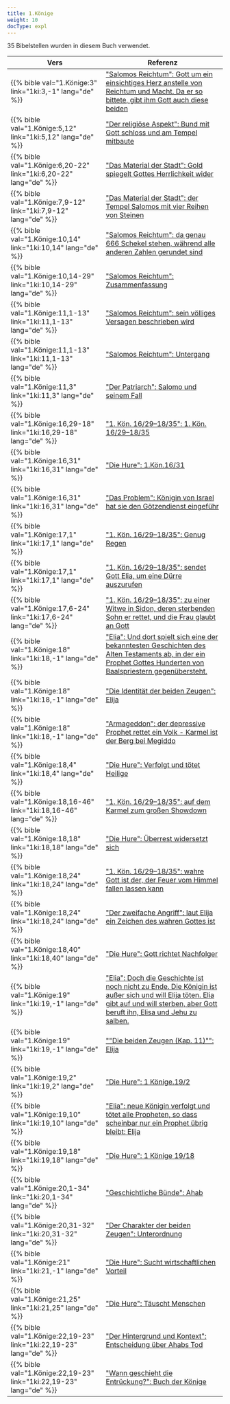 ```yaml
---
title: 1.Könige
weight: 10
docType: expl
---
```


35 Bibelstellen wurden in diesem Buch verwendet.

| Vers | Referenz |
|-------|-----------|
| {{% bible val="1.Könige:3" link="1ki:3,-1" lang="de" %}} | ["Salomos Reichtum": Gott um ein einsichtiges Herz anstelle von Reichtum und Macht. Da er so bittete, gibt ihm Gott auch diese beiden](/expl/content/beasts/666-the-number-of-the-beast#e63a) |
| {{% bible val="1.Könige:5,12" link="1ki:5,12" lang="de" %}} | ["Der religiöse Aspekt": Bund mit Gott schloss und am Tempel mitbaute](/expl/content/harlot/who-is-the-harlot-babylon-part-2#e96e) |
| {{% bible val="1.Könige:6,20-22" link="1ki:6,20-22" lang="de" %}} | ["Das Material der Stadt": Gold spiegelt Gottes Herrlichkeit wider](/expl/content/paradise/the-new-jerusalem#aef1) |
| {{% bible val="1.Könige:7,9-12" link="1ki:7,9-12" lang="de" %}} | ["Das Material der Stadt": der Tempel Salomos mit vier Reihen von Steinen ](/expl/content/paradise/the-new-jerusalem#aef1) |
| {{% bible val="1.Könige:10,14" link="1ki:10,14" lang="de" %}} | ["Salomos Reichtum": da genau 666 Schekel stehen, während alle anderen Zahlen gerundet sind](/expl/content/beasts/666-the-number-of-the-beast#e63a) |
| {{% bible val="1.Könige:10,14-29" link="1ki:10,14-29" lang="de" %}} | ["Salomos Reichtum": Zusammenfassung](/expl/content/beasts/666-the-number-of-the-beast#e63a) |
| {{% bible val="1.Könige:11,1-13" link="1ki:11,1-13" lang="de" %}} | ["Salomos Reichtum": sein völliges Versagen beschrieben wird](/expl/content/beasts/666-the-number-of-the-beast#e63a) |
| {{% bible val="1.Könige:11,1-13" link="1ki:11,1-13" lang="de" %}} | ["Salomos Reichtum": Untergang](/expl/content/beasts/666-the-number-of-the-beast#e63a) |
| {{% bible val="1.Könige:11,3" link="1ki:11,3" lang="de" %}} | ["Der Patriarch": Salomo und seinem Fall](/expl/background/israel/the-role-of-family-in-the-bible#75b9) |
| {{% bible val="1.Könige:16,29-18" link="1ki:16,29-18" lang="de" %}} | ["1. Kön. 16/29–18/35": 1. Kön. 16/29–18/35](/expl/bible/daniel/the-secret-of-the-3-5-years#472b) |
| {{% bible val="1.Könige:16,31" link="1ki:16,31" lang="de" %}} | ["Die Hure": 1.Kön.16/31](/expl/content/harlot/who-is-the-harlot-babylon-part-1#f764) |
| {{% bible val="1.Könige:16,31" link="1ki:16,31" lang="de" %}} | ["Das Problem": Königin von Israel hat sie den Götzendienst eingeführ](/expl/content/letters/the-letter-to-the-church-in-thyatira#2981) |
| {{% bible val="1.Könige:17,1" link="1ki:17,1" lang="de" %}} | ["1. Kön. 16/29–18/35": Genug Regen](/expl/bible/daniel/the-secret-of-the-3-5-years#2b28) |
| {{% bible val="1.Könige:17,1" link="1ki:17,1" lang="de" %}} | ["1. Kön. 16/29–18/35": sendet Gott Elia, um eine Dürre auszurufen](/expl/bible/daniel/the-secret-of-the-3-5-years#2b28) |
| {{% bible val="1.Könige:17,6-24" link="1ki:17,6-24" lang="de" %}} | ["1. Kön. 16/29–18/35": zu einer Witwe in Sidon, deren sterbenden Sohn er rettet, und die Frau glaubt an Gott](/expl/bible/daniel/the-secret-of-the-3-5-years#2b28) |
| {{% bible val="1.Könige:18" link="1ki:18,-1" lang="de" %}} | ["Elia": Und dort spielt sich eine der bekanntesten Geschichten des Alten Testaments ab, in der ein Prophet Gottes Hunderten von Baalspriestern gegenübersteht.](/expl/content/bowls/the-key-to-armageddon#5f7a) |
| {{% bible val="1.Könige:18" link="1ki:18,-1" lang="de" %}} | ["Die Identität der beiden Zeugen": Elija](/expl/content/witnesses/the-two-witnesses#55fa) |
| {{% bible val="1.Könige:18" link="1ki:18,-1" lang="de" %}} | ["Armageddon": der depressive Prophet rettet ein Volk - Karmel ist der Berg bei Megiddo](/quick/content/bowls#None) |
| {{% bible val="1.Könige:18,4" link="1ki:18,4" lang="de" %}} | ["Die Hure": Verfolgt und tötet Heilige](/expl/content/harlot/who-is-the-harlot-babylon-part-1#f764) |
| {{% bible val="1.Könige:18,16-46" link="1ki:18,16-46" lang="de" %}} | ["1. Kön. 16/29–18/35": auf dem Karmel zum großen Showdown](/expl/bible/daniel/the-secret-of-the-3-5-years#2b28) |
| {{% bible val="1.Könige:18,18" link="1ki:18,18" lang="de" %}} | ["Die Hure": Überrest widersetzt sich](/expl/content/harlot/who-is-the-harlot-babylon-part-1#f764) |
| {{% bible val="1.Könige:18,24" link="1ki:18,24" lang="de" %}} | ["1. Kön. 16/29–18/35": wahre Gott ist der, der Feuer vom Himmel fallen lassen kann](/expl/bible/daniel/the-secret-of-the-3-5-years#2b28) |
| {{% bible val="1.Könige:18,24" link="1ki:18,24" lang="de" %}} | ["Der zweifache Angriff": laut Elija ein Zeichen des wahren Gottes ist](/expl/content/beasts/the-nature-of-the-beast-in-the-book-of-revelation#a89e) |
| {{% bible val="1.Könige:18,40" link="1ki:18,40" lang="de" %}} | ["Die Hure": Gott richtet Nachfolger](/expl/content/harlot/who-is-the-harlot-babylon-part-1#f764) |
| {{% bible val="1.Könige:19" link="1ki:19,-1" lang="de" %}} | ["Elia": Doch die Geschichte ist noch nicht zu Ende. Die Königin ist außer sich und will Elija töten. Elia gibt auf und will sterben, aber Gott beruft ihn, Elisa und Jehu zu salben.](/expl/content/bowls/the-key-to-armageddon#5f7a) |
| {{% bible val="1.Könige:19" link="1ki:19,-1" lang="de" %}} | [""Die beiden Zeugen (Kap. 11)"": Elija](/quick/content/witnesses#None) |
| {{% bible val="1.Könige:19,2" link="1ki:19,2" lang="de" %}} | ["Die Hure": 1 Könige.19/2](/expl/content/harlot/who-is-the-harlot-babylon-part-1#f764) |
| {{% bible val="1.Könige:19,10" link="1ki:19,10" lang="de" %}} | ["Elia": neue Königin verfolgt und tötet alle Propheten, so dass scheinbar nur ein Prophet übrig bleibt: Elija](/expl/content/bowls/the-key-to-armageddon#5f7a) |
| {{% bible val="1.Könige:19,18" link="1ki:19,18" lang="de" %}} | ["Die Hure": 1 Könige 19/18](/expl/content/harlot/who-is-the-harlot-babylon-part-1#f764) |
| {{% bible val="1.Könige:20,1-34" link="1ki:20,1-34" lang="de" %}} | ["Geschichtliche Bünde": Ahab](/expl/background/israel/gods-covenant#ae45) |
| {{% bible val="1.Könige:20,31-32" link="1ki:20,31-32" lang="de" %}} | ["Der Charakter der beiden Zeugen": Unterordnung](/expl/content/witnesses/the-two-witnesses#5f50) |
| {{% bible val="1.Könige:21" link="1ki:21,-1" lang="de" %}} | ["Die Hure": Sucht wirtschaftlichen Vorteil](/expl/content/harlot/who-is-the-harlot-babylon-part-1#f764) |
| {{% bible val="1.Könige:21,25" link="1ki:21,25" lang="de" %}} | ["Die Hure": Täuscht Menschen](/expl/content/harlot/who-is-the-harlot-babylon-part-1#f764) |
| {{% bible val="1.Könige:22,19-23" link="1ki:22,19-23" lang="de" %}} | ["Der Hintergrund und Kontext": Entscheidung über Ahabs Tod](/expl/content/worship/worship-in-the-throne-room#e638) |
| {{% bible val="1.Könige:22,19-23" link="1ki:22,19-23" lang="de" %}} | ["Wann geschieht die Entrückung?": Buch der Könige](/expl/topics/others/the-rapture#ab7c) |
